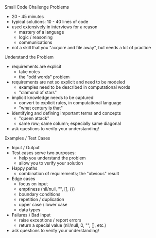 Small Code Challenge Problems
  - 20 - 45 minutes
  - typical solutions: 10 - 40 lines of code
  - used extensively in interviews for a reason
    - mastery of a language
    - logic / reasoning
    - communications
  - not a skill that you "acquire and file away", but needs a lot of practice

Understand the Problem
  - requirements are explicit
    - take notes
    - the "odd words" problem
  - requirements are not so explicit and need to be modeled
    - examples need to be described in computational words
    - "diamond of stars"
  - implicit knowledge needs to be captured
    - convert to explicit rules, in computational language
    - "what century is that"
  - identifying and defining important terms and concepts
    - "queen attack"
    - same row; same column; especially same diagonal
  - ask questions to verify your understanding!

Examples / Test Cases
  - Input / Output
  - Test cases serve two purposes:
    - help you understand the problem
    - allow you to verify your solution
  - Happy paths
    - combination of requirements; the "obvious" result
  - Edge cases
    - focus on input
    - emptiness (nil/null, "", [], {})
    - boundary conditions
    - repetition / duplication
    - upper case / lower case
    - data types
  - Failures / Bad Input
    - raise exceptions / report errors
    - return a special value (nil/null, 0, "", [], etc.)
  - ask questions to verify your understanding!

